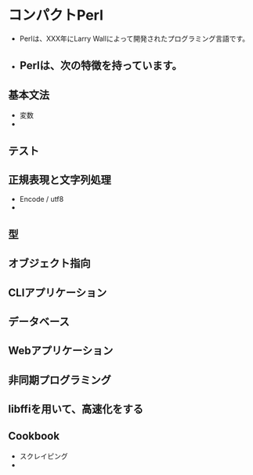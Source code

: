
# コンパクトPerl

- Perlは、XXX年にLarry Wallによって開発されたプログラミング言語です。
- Perlは、次の特徴を持っています。
  - 

## 基本文法

- 変数
- 

## テスト

## 正規表現と文字列処理

- Encode / utf8
- 

## 型

## オブジェクト指向

## CLIアプリケーション

## データベース

## Webアプリケーション

## 非同期プログラミング

## libffiを用いて、高速化をする

## Cookbook

- スクレイピング
- 

